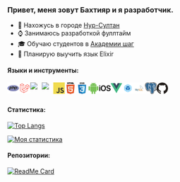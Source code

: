 ### Привет, меня зовут Бахтияр и я разработчик.

- 📍 Нахожусь в городе [Нур-Султан](https://www.google.com/maps/place/%D0%9D%D1%83%D1%80-%D0%A1%D1%83%D0%BB%D1%82%D0%B0%D0%BD)
- ⌚ Занимаюсь разработкой фуллтайм
- 🎓 Обучаю студентов в [Академии шаг](https://astana.itstep.org/)
- 🔮 Планирую выучить язык Elixir

#### Языки и инструменты:
<img align="left" width="26px" src="https://raw.githubusercontent.com/github/explore/ccc16358ac4530c6a69b1b80c7223cd2744dea83/topics/php/php.png" />
<img align="left" width="26px" src="https://raw.githubusercontent.com/github/explore/56a826d05cf762b2b50ecbe7d492a839b04f3fbf/topics/laravel/laravel.png" />
<img align="left" width="26px" src="https://github.com/dart-lang/site-shared/raw/master/src/_assets/image/flutter/icon/64.png" />
<img align="left" width="26px" src="https://raw.githubusercontent.com/dart-lang/site-shared/master/src/_assets/image/dart/logo/64.png" />
<img align="left" width="26px" src="https://raw.githubusercontent.com/github/explore/80688e429a7d4ef2fca1e82350fe8e3517d3494d/topics/javascript/javascript.png" />
<img align="left" width="26px" src="https://raw.githubusercontent.com/github/explore/80688e429a7d4ef2fca1e82350fe8e3517d3494d/topics/html/html.png" />
<img align="left" width="26px" src="https://raw.githubusercontent.com/github/explore/80688e429a7d4ef2fca1e82350fe8e3517d3494d/topics/css/css.png" />
<img align="left" width="26px" src="https://raw.githubusercontent.com/github/explore/80688e429a7d4ef2fca1e82350fe8e3517d3494d/topics/android/android.png" /> 
<img align="left" width="26px" src="https://raw.githubusercontent.com/github/explore/80688e429a7d4ef2fca1e82350fe8e3517d3494d/topics/ios/ios.png" /> 
<img align="left" width="26px" src="https://raw.githubusercontent.com/github/explore/80688e429a7d4ef2fca1e82350fe8e3517d3494d/topics/vue/vue.png" /> 
<img align="left" width="26px" src="https://raw.githubusercontent.com/github/explore/80688e429a7d4ef2fca1e82350fe8e3517d3494d/topics/webpack/webpack.png" /> 
<img align="left" width="26px" src="https://raw.githubusercontent.com/github/explore/80688e429a7d4ef2fca1e82350fe8e3517d3494d/topics/mysql/mysql.png" /> 
<img align="left" width="26px" src="https://raw.githubusercontent.com/github/explore/80688e429a7d4ef2fca1e82350fe8e3517d3494d/topics/postgresql/postgresql.png" /> 
<img align="left" width="26px" src="https://raw.githubusercontent.com/github/explore/89bdd9644f44d1b12180fd512b95574fe4c54617/topics/github-api/github-api.png" /> 

<br />
<br />

#### Статистика:
[![Top Langs](https://github-readme-stats.vercel.app/api/top-langs/?username=inFureal)](https://github.com/anuraghazra/github-readme-stats)

[![Моя статистика](https://github-readme-stats.vercel.app/api?username=inFureal&hide=contribs,prs&show_icons=true)](https://github.com/anuraghazra/github-readme-stats)

#### Репозитории:
[![ReadMe Card](https://github-readme-stats.vercel.app/api/pin/?username=infureal&repo=php-stringable)](https://github.com/infureal/php-stringable)
